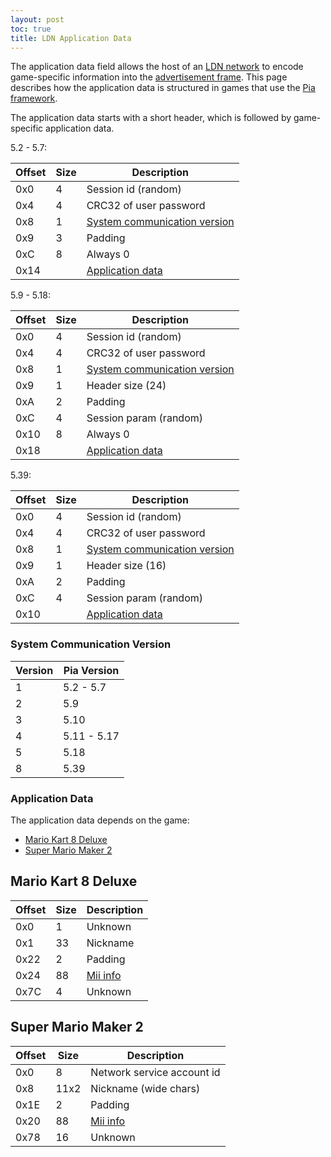 ```yaml
---
layout: post
toc: true
title: LDN Application Data
---
```


The application data field allows the host of an [LDN network](/docs/pia/ldn) to encode game-specific information into the [advertisement frame](/docs/pia/ldn#advertisement-frame). This page describes how the application data is structured in games that use the [Pia framework](/docs/pia).

The application data starts with a short header, which is followed by game-specific application data.

5.2 - 5.7:

| Offset | Size | Description                                                   |
|--------|------|---------------------------------------------------------------|
| 0x0    | 4    | Session id (random)                                           |
| 0x4    | 4    | CRC32 of user password                                        |
| 0x8    | 1    | [System communication version](#system-communication-version) |
| 0x9    | 3    | Padding                                                       |
| 0xC    | 8    | Always 0                                                      |
| 0x14   |      | [Application data](#application-data)                         |

5.9 - 5.18:

| Offset | Size | Description                                                   |
|--------|------|---------------------------------------------------------------|
| 0x0    | 4    | Session id (random)                                           |
| 0x4    | 4    | CRC32 of user password                                        |
| 0x8    | 1    | [System communication version](#system-communication-version) |
| 0x9    | 1    | Header size (24)                                              |
| 0xA    | 2    | Padding                                                       |
| 0xC    | 4    | Session param (random)                                        |
| 0x10   | 8    | Always 0                                                      |
| 0x18   |      | [Application data](#application-data)                         |

5.39:

| Offset | Size | Description                                                   |
|--------|------|---------------------------------------------------------------|
| 0x0    | 4    | Session id (random)                                           |
| 0x4    | 4    | CRC32 of user password                                        |
| 0x8    | 1    | [System communication version](#system-communication-version) |
| 0x9    | 1    | Header size (16)                                              |
| 0xA    | 2    | Padding                                                       |
| 0xC    | 4    | Session param (random)                                        |
| 0x10   |      | [Application data](#application-data)                         |

### System Communication Version

| Version | Pia Version |
|---------|-------------|
| 1       | 5.2 - 5.7   |
| 2       | 5.9         |
| 3       | 5.10        |
| 4       | 5.11 - 5.17 |
| 5       | 5.18        |
| 8       | 5.39        |

### Application Data
The application data depends on the game:

* [Mario Kart 8 Deluxe](#mario-kart-8-deluxe)
* [Super Mario Maker 2](#super-mario-maker-2)

## Mario Kart 8 Deluxe

| Offset | Size | Description |
|--------|------|-------------|
| 0x0    | 1    | Unknown     |
| 0x1    | 33   | Nickname    |
| 0x22   | 2    | Padding     |
| 0x24   | 88   | [Mii info]  |
| 0x7C   | 4    | Unknown     |

## Super Mario Maker 2

| Offset | Size | Description                |
|--------|------|----------------------------|
| 0x0    | 8    | Network service account id |
| 0x8    | 11x2 | Nickname (wide chars)      |
| 0x1E   | 2    | Padding                    |
| 0x20   | 88   | [Mii info]                 |
| 0x78   | 16   | Unknown                    |

[Mii info]: /docs/switch/mii-data

